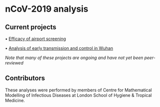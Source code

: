 # nCoV-2019 analysis

## Current projects
• [Efficacy of airport screening](ncov/airport-screening)

• [Analysis of early transmission and control in Wuhan](https://cmmid.github.io/ncov/wuhan_early_dynamics/index.html)

_Note that many of these projects are ongoing and have not yet been peer-reviewed_

## Contributors
These analyses were performed by members of Centre for Mathematical Modelling of Infectious Diseases at London School of Hygiene & Tropical Medicine.
